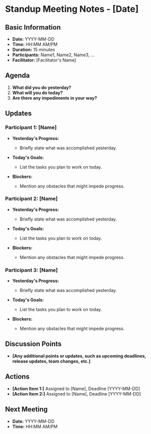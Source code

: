 # Standup Meeting Notes - [Date]

## Basic Information

- **Date:** YYYY-MM-DD
- **Time:** HH:MM AM/PM
- **Duration:** 15 minutes
- **Participants:** Name1, Name2, Name3, ...
- **Facilitator:** [Facilitator's Name]

## Agenda

1. **What did you do yesterday?**
2. **What will you do today?**
3. **Are there any impediments in your way?**

## Updates

### Participant 1: [Name]

- **Yesterday's Progress:**
  - Briefly state what was accomplished yesterday.
  
- **Today's Goals:**
  - List the tasks you plan to work on today.
  
- **Blockers:**
  - Mention any obstacles that might impede progress.

### Participant 2: [Name]

- **Yesterday's Progress:**
  - Briefly state what was accomplished yesterday.
  
- **Today's Goals:**
  - List the tasks you plan to work on today.
  
- **Blockers:**
  - Mention any obstacles that might impede progress.

### Participant 3: [Name]

- **Yesterday's Progress:**
  - Briefly state what was accomplished yesterday.
  
- **Today's Goals:**
  - List the tasks you plan to work on today.
  
- **Blockers:**
  - Mention any obstacles that might impede progress.

## Discussion Points

- **[Any additional points or updates, such as upcoming deadlines, release updates, team changes, etc.]**

## Actions

- **[Action Item 1:]** Assigned to [Name], Deadline [YYYY-MM-DD]
- **[Action Item 2:]** Assigned to [Name], Deadline [YYYY-MM-DD]

## Next Meeting

- **Date:** YYYY-MM-DD
- **Time:** HH:MM AM/PM

